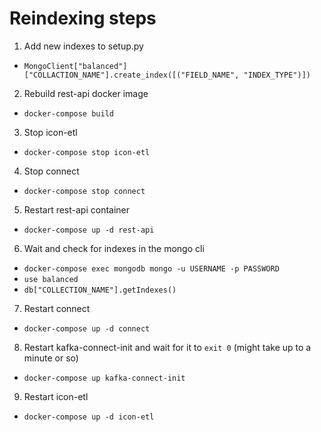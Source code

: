 # Reindexing steps

1. Add new indexes to setup.py
  * `MongoClient["balanced"]["COLLACTION_NAME"].create_index([("FIELD_NAME", "INDEX_TYPE")])`
2. Rebuild rest-api docker image
  * `docker-compose build`
3. Stop icon-etl
  * `docker-compose stop icon-etl`
4. Stop connect
  * `docker-compose stop connect`
5. Restart rest-api container
  * `docker-compose up -d rest-api`
6. Wait and check for indexes in the mongo cli
  * `docker-compose exec mongodb mongo -u USERNAME -p PASSWORD`
  * `use balanced`
  * `db["COLLECTION_NAME"].getIndexes()`
7. Restart connect
  * `docker-compose up -d connect`
8. Restart kafka-connect-init and wait for it to `exit 0` (might take up to a minute or so)
  * `docker-compose up kafka-connect-init`
9. Restart icon-etl
  * `docker-compose up -d icon-etl`
